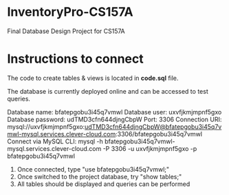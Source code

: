 # InventoryPro-CS157A
Final Database Design Project for CS157A

# Instructions to connect
The code to create tables & views is located in **code.sql** file.

The database is currently deployed online and can be accessed to test queries.

Database name: bfatepgobu3i45q7vmwl
Database user: uxvfjkmjmpnf5gxo
Database password: udTMD3cfn644djngCbpW
Port: 3306
Connection URI: mysql://uxvfjkmjmpnf5gxo:udTMD3cfn644djngCbpW@bfatepgobu3i45q7vmwl-mysql.services.clever-cloud.com:3306/bfatepgobu3i45q7vmwl
Connect via MySQL CLI: mysql -h bfatepgobu3i45q7vmwl-mysql.services.clever-cloud.com -P 3306 -u uxvfjkmjmpnf5gxo -p bfatepgobu3i45q7vmwl

1. Once connected, type "use bfatepgobu3i45q7vmwl;"
2. Once switched to the project database, try "show tables;"
3. All tables should be displayed and queries can be performed